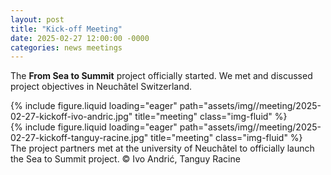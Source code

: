 ```yaml
---
layout: post
title: "Kick-off Meeting"
date: 2025-02-27 12:00:00 -0000
categories: news meetings
---
```



The **From Sea to Summit** project officially started. We met and discussed project objectives in Neuchâtel Switzerland.

<div class="row">
    <div class="col-sm mt-3 mt-md-0">
        {% include figure.liquid loading="eager" path="assets/img//meeting/2025-02-27-kickoff-ivo-andric.jpg" title="meeting" class="img-fluid" %}
    </div>
    <div class="col-sm mt-3 mt-md-0">
        {% include figure.liquid loading="eager" path="assets/img//meeting/2025-02-27-kickoff-tanguy-racine.jpg" title="meeting" class="img-fluid" %}
    </div>
</div>
<div class="caption">
    The project partners met at the university of Neuchâtel to officially launch the Sea to Summit project. © Ivo Andrić, Tanguy Racine
</div>